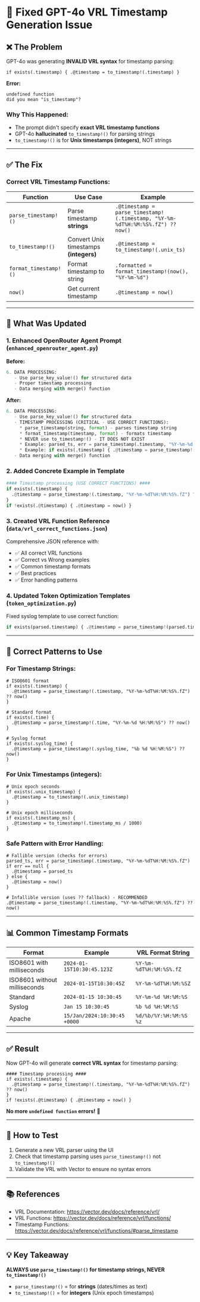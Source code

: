 # 🔧 Fixed GPT-4o VRL Timestamp Generation Issue

## ❌ **The Problem**

GPT-4o was generating **INVALID VRL syntax** for timestamp parsing:

```vrl
if exists(.timestamp) { .@timestamp = to_timestamp!(.timestamp) }
```

**Error:**
```
undefined function
did you mean "is_timestamp"?
```

### Why This Happened:
- The prompt didn't specify **exact VRL timestamp functions**
- GPT-4o **hallucinated** `to_timestamp!()` for parsing strings
- `to_timestamp!()` is for **Unix timestamps (integers)**, NOT strings

---

## ✅ **The Fix**

### **Correct VRL Timestamp Functions:**

| Function | Use Case | Example |
|----------|----------|---------|
| `parse_timestamp!()` | Parse timestamp **strings** | `.@timestamp = parse_timestamp!(.timestamp, "%Y-%m-%dT%H:%M:%S%.fZ") ?? now()` |
| `to_timestamp!()` | Convert Unix timestamps **(integers)** | `.@timestamp = to_timestamp!(.unix_ts)` |
| `format_timestamp!()` | Format timestamp to string | `.formatted = format_timestamp!(now(), "%Y-%m-%d")` |
| `now()` | Get current timestamp | `.@timestamp = now()` |

---

## 📝 **What Was Updated**

### 1. **Enhanced OpenRouter Agent Prompt** (`enhanced_openrouter_agent.py`)

**Before:**
```python
6. DATA PROCESSING:
   - Use parse_key_value!() for structured data
   - Proper timestamp processing
   - Data merging with merge() function
```

**After:**
```python
6. DATA PROCESSING:
   - Use parse_key_value!() for structured data
   - TIMESTAMP PROCESSING (CRITICAL - USE CORRECT FUNCTIONS):
     * parse_timestamp(string, format) - parses timestamp string
     * format_timestamp(timestamp, format) - formats timestamp
     * NEVER use to_timestamp!() - IT DOES NOT EXIST
     * Example: parsed_ts, err = parse_timestamp(.timestamp, "%Y-%m-%d %H:%M:%S")
     * Example: if exists(.timestamp) { .@timestamp = parse_timestamp!(.timestamp, "%Y-%m-%dT%H:%M:%S%.fZ") ?? now() }
   - Data merging with merge() function
```

### 2. **Added Concrete Example in Template**

```python
#### Timestamp processing (USE CORRECT FUNCTIONS) ####
if exists(.timestamp) {
  .@timestamp = parse_timestamp!(.timestamp, "%Y-%m-%dT%H:%M:%S%.fZ") ?? now()
}
if !exists(.@timestamp) { .@timestamp = now() }
```

### 3. **Created VRL Function Reference** (`data/vrl_correct_functions.json`)

Comprehensive JSON reference with:
- ✅ All correct VRL functions
- ✅ Correct vs Wrong examples
- ✅ Common timestamp formats
- ✅ Best practices
- ✅ Error handling patterns

### 4. **Updated Token Optimization Templates** (`token_optimization.py`)

Fixed syslog template to use correct function:
```python
if exists(parsed.timestamp) { .@timestamp = parse_timestamp!(parsed.timestamp, "%Y-%m-%dT%H:%M:%S%.3fZ") ?? now() }
```

---

## 🎯 **Correct Patterns to Use**

### **For Timestamp Strings:**
```vrl
# ISO8601 format
if exists(.timestamp) {
  .@timestamp = parse_timestamp!(.timestamp, "%Y-%m-%dT%H:%M:%S%.fZ") ?? now()
}

# Standard format
if exists(.time) {
  .@timestamp = parse_timestamp!(.time, "%Y-%m-%d %H:%M:%S") ?? now()
}

# Syslog format
if exists(.syslog_time) {
  .@timestamp = parse_timestamp!(.syslog_time, "%b %d %H:%M:%S") ?? now()
}
```

### **For Unix Timestamps (integers):**
```vrl
# Unix epoch seconds
if exists(.unix_timestamp) {
  .@timestamp = to_timestamp!(.unix_timestamp)
}

# Unix epoch milliseconds
if exists(.timestamp_ms) {
  .@timestamp = to_timestamp!(.timestamp_ms / 1000)
}
```

### **Safe Pattern with Error Handling:**
```vrl
# Fallible version (checks for errors)
parsed_ts, err = parse_timestamp(.timestamp, "%Y-%m-%dT%H:%M:%S%.fZ")
if err == null {
  .@timestamp = parsed_ts
} else {
  .@timestamp = now()
}

# Infallible version (uses ?? fallback) - RECOMMENDED
.@timestamp = parse_timestamp!(.timestamp, "%Y-%m-%dT%H:%M:%S%.fZ") ?? now()
```

---

## 📊 **Common Timestamp Formats**

| Format | Example | VRL Format String |
|--------|---------|------------------|
| ISO8601 with milliseconds | `2024-01-15T10:30:45.123Z` | `%Y-%m-%dT%H:%M:%S%.fZ` |
| ISO8601 without milliseconds | `2024-01-15T10:30:45Z` | `%Y-%m-%dT%H:%M:%SZ` |
| Standard | `2024-01-15 10:30:45` | `%Y-%m-%d %H:%M:%S` |
| Syslog | `Jan 15 10:30:45` | `%b %d %H:%M:%S` |
| Apache | `15/Jan/2024:10:30:45 +0000` | `%d/%b/%Y:%H:%M:%S %z` |

---

## ✅ **Result**

Now GPT-4o will generate **correct VRL syntax** for timestamp parsing:

```vrl
#### Timestamp processing ####
if exists(.timestamp) {
  .@timestamp = parse_timestamp!(.timestamp, "%Y-%m-%dT%H:%M:%S%.fZ") ?? now()
}
if !exists(.@timestamp) { .@timestamp = now() }
```

**No more `undefined function` errors!** 🎉

---

## 🧪 **How to Test**

1. Generate a new VRL parser using the UI
2. Check that timestamp parsing uses `parse_timestamp!()` not `to_timestamp!()`
3. Validate the VRL with Vector to ensure no syntax errors

---

## 📚 **References**

- VRL Documentation: https://vector.dev/docs/reference/vrl/
- VRL Functions: https://vector.dev/docs/reference/vrl/functions/
- Timestamp Functions: https://vector.dev/docs/reference/vrl/functions/#parse_timestamp

---

## 💡 **Key Takeaway**

**ALWAYS use `parse_timestamp!()` for timestamp strings, NEVER `to_timestamp!()`**

- `parse_timestamp!()` = for **strings** (dates/times as text)
- `to_timestamp!()` = for **integers** (Unix epoch timestamps)
